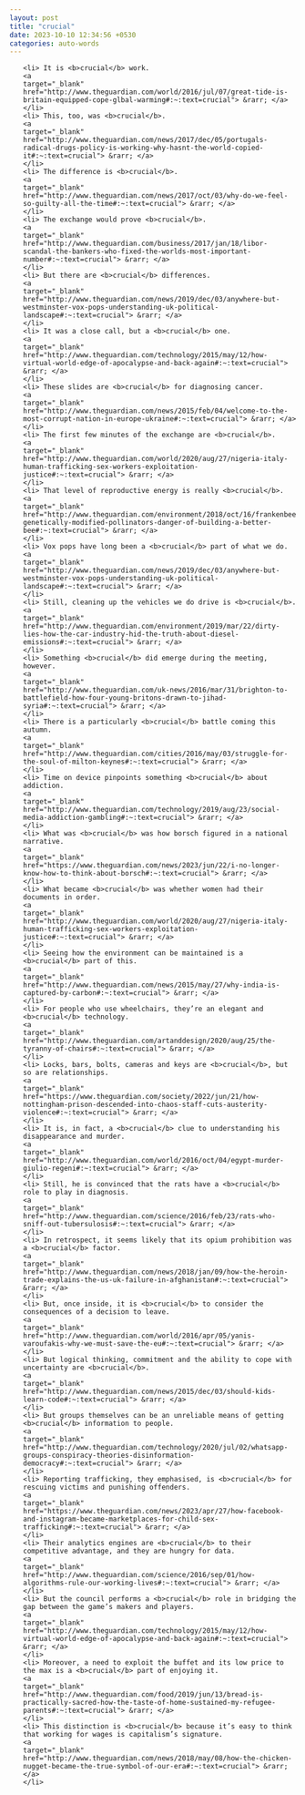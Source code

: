 ```yaml
---
layout: post
title: "crucial"
date: 2023-10-10 12:34:56 +0530
categories: auto-words
---
```

<ol>

    <li> It is <b>crucial</b> work.
    <a 
    target="_blank" 
    href="http://www.theguardian.com/world/2016/jul/07/great-tide-is-britain-equipped-cope-glbal-warming#:~:text=crucial"> &rarr; </a>
    </li>
    <li> This, too, was <b>crucial</b>.
    <a 
    target="_blank" 
    href="http://www.theguardian.com/news/2017/dec/05/portugals-radical-drugs-policy-is-working-why-hasnt-the-world-copied-it#:~:text=crucial"> &rarr; </a>
    </li>
    <li> The difference is <b>crucial</b>.
    <a 
    target="_blank" 
    href="http://www.theguardian.com/news/2017/oct/03/why-do-we-feel-so-guilty-all-the-time#:~:text=crucial"> &rarr; </a>
    </li>
    <li> The exchange would prove <b>crucial</b>.
    <a 
    target="_blank" 
    href="http://www.theguardian.com/business/2017/jan/18/libor-scandal-the-bankers-who-fixed-the-worlds-most-important-number#:~:text=crucial"> &rarr; </a>
    </li>
    <li> But there are <b>crucial</b> differences.
    <a 
    target="_blank" 
    href="http://www.theguardian.com/news/2019/dec/03/anywhere-but-westminster-vox-pops-understanding-uk-political-landscape#:~:text=crucial"> &rarr; </a>
    </li>
    <li> It was a close call, but a <b>crucial</b> one.
    <a 
    target="_blank" 
    href="http://www.theguardian.com/technology/2015/may/12/how-virtual-world-edge-of-apocalypse-and-back-again#:~:text=crucial"> &rarr; </a>
    </li>
    <li> These slides are <b>crucial</b> for diagnosing cancer.
    <a 
    target="_blank" 
    href="http://www.theguardian.com/news/2015/feb/04/welcome-to-the-most-corrupt-nation-in-europe-ukraine#:~:text=crucial"> &rarr; </a>
    </li>
    <li> The first few minutes of the exchange are <b>crucial</b>.
    <a 
    target="_blank" 
    href="http://www.theguardian.com/world/2020/aug/27/nigeria-italy-human-trafficking-sex-workers-exploitation-justice#:~:text=crucial"> &rarr; </a>
    </li>
    <li> That level of reproductive energy is really <b>crucial</b>.
    <a 
    target="_blank" 
    href="http://www.theguardian.com/environment/2018/oct/16/frankenbees-genetically-modified-pollinators-danger-of-building-a-better-bee#:~:text=crucial"> &rarr; </a>
    </li>
    <li> Vox pops have long been a <b>crucial</b> part of what we do.
    <a 
    target="_blank" 
    href="http://www.theguardian.com/news/2019/dec/03/anywhere-but-westminster-vox-pops-understanding-uk-political-landscape#:~:text=crucial"> &rarr; </a>
    </li>
    <li> Still, cleaning up the vehicles we do drive is <b>crucial</b>.
    <a 
    target="_blank" 
    href="http://www.theguardian.com/environment/2019/mar/22/dirty-lies-how-the-car-industry-hid-the-truth-about-diesel-emissions#:~:text=crucial"> &rarr; </a>
    </li>
    <li> Something <b>crucial</b> did emerge during the meeting, however.
    <a 
    target="_blank" 
    href="http://www.theguardian.com/uk-news/2016/mar/31/brighton-to-battlefield-how-four-young-britons-drawn-to-jihad-syria#:~:text=crucial"> &rarr; </a>
    </li>
    <li> There is a particularly <b>crucial</b> battle coming this autumn.
    <a 
    target="_blank" 
    href="http://www.theguardian.com/cities/2016/may/03/struggle-for-the-soul-of-milton-keynes#:~:text=crucial"> &rarr; </a>
    </li>
    <li> Time on device pinpoints something <b>crucial</b> about addiction.
    <a 
    target="_blank" 
    href="http://www.theguardian.com/technology/2019/aug/23/social-media-addiction-gambling#:~:text=crucial"> &rarr; </a>
    </li>
    <li> What was <b>crucial</b> was how borsch figured in a national narrative.
    <a 
    target="_blank" 
    href="https://www.theguardian.com/news/2023/jun/22/i-no-longer-know-how-to-think-about-borsch#:~:text=crucial"> &rarr; </a>
    </li>
    <li> What became <b>crucial</b> was whether women had their documents in order.
    <a 
    target="_blank" 
    href="http://www.theguardian.com/world/2020/aug/27/nigeria-italy-human-trafficking-sex-workers-exploitation-justice#:~:text=crucial"> &rarr; </a>
    </li>
    <li> Seeing how the environment can be maintained is a <b>crucial</b> part of this.
    <a 
    target="_blank" 
    href="http://www.theguardian.com/news/2015/may/27/why-india-is-captured-by-carbon#:~:text=crucial"> &rarr; </a>
    </li>
    <li> For people who use wheelchairs, they’re an elegant and <b>crucial</b> technology.
    <a 
    target="_blank" 
    href="http://www.theguardian.com/artanddesign/2020/aug/25/the-tyranny-of-chairs#:~:text=crucial"> &rarr; </a>
    </li>
    <li> Locks, bars, bolts, cameras and keys are <b>crucial</b>, but so are relationships.
    <a 
    target="_blank" 
    href="https://www.theguardian.com/society/2022/jun/21/how-nottingham-prison-descended-into-chaos-staff-cuts-austerity-violence#:~:text=crucial"> &rarr; </a>
    </li>
    <li> It is, in fact, a <b>crucial</b> clue to understanding his disappearance and murder.
    <a 
    target="_blank" 
    href="http://www.theguardian.com/world/2016/oct/04/egypt-murder-giulio-regeni#:~:text=crucial"> &rarr; </a>
    </li>
    <li> Still, he is convinced that the rats have a <b>crucial</b> role to play in diagnosis.
    <a 
    target="_blank" 
    href="http://www.theguardian.com/science/2016/feb/23/rats-who-sniff-out-tubersulosis#:~:text=crucial"> &rarr; </a>
    </li>
    <li> In retrospect, it seems likely that its opium prohibition was a <b>crucial</b> factor.
    <a 
    target="_blank" 
    href="http://www.theguardian.com/news/2018/jan/09/how-the-heroin-trade-explains-the-us-uk-failure-in-afghanistan#:~:text=crucial"> &rarr; </a>
    </li>
    <li> But, once inside, it is <b>crucial</b> to consider the consequences of a decision to leave.
    <a 
    target="_blank" 
    href="http://www.theguardian.com/world/2016/apr/05/yanis-varoufakis-why-we-must-save-the-eu#:~:text=crucial"> &rarr; </a>
    </li>
    <li> But logical thinking, commitment and the ability to cope with uncertainty are <b>crucial</b>.
    <a 
    target="_blank" 
    href="http://www.theguardian.com/news/2015/dec/03/should-kids-learn-code#:~:text=crucial"> &rarr; </a>
    </li>
    <li> But groups themselves can be an unreliable means of getting <b>crucial</b> information to people.
    <a 
    target="_blank" 
    href="http://www.theguardian.com/technology/2020/jul/02/whatsapp-groups-conspiracy-theories-disinformation-democracy#:~:text=crucial"> &rarr; </a>
    </li>
    <li> Reporting trafficking, they emphasised, is <b>crucial</b> for rescuing victims and punishing offenders.
    <a 
    target="_blank" 
    href="https://www.theguardian.com/news/2023/apr/27/how-facebook-and-instagram-became-marketplaces-for-child-sex-trafficking#:~:text=crucial"> &rarr; </a>
    </li>
    <li> Their analytics engines are <b>crucial</b> to their competitive advantage, and they are hungry for data.
    <a 
    target="_blank" 
    href="http://www.theguardian.com/science/2016/sep/01/how-algorithms-rule-our-working-lives#:~:text=crucial"> &rarr; </a>
    </li>
    <li> But the council performs a <b>crucial</b> role in bridging the gap between the game’s makers and players.
    <a 
    target="_blank" 
    href="http://www.theguardian.com/technology/2015/may/12/how-virtual-world-edge-of-apocalypse-and-back-again#:~:text=crucial"> &rarr; </a>
    </li>
    <li> Moreover, a need to exploit the buffet and its low price to the max is a <b>crucial</b> part of enjoying it.
    <a 
    target="_blank" 
    href="http://www.theguardian.com/food/2019/jun/13/bread-is-practically-sacred-how-the-taste-of-home-sustained-my-refugee-parents#:~:text=crucial"> &rarr; </a>
    </li>
    <li> This distinction is <b>crucial</b> because it’s easy to think that working for wages is capitalism’s signature.
    <a 
    target="_blank" 
    href="http://www.theguardian.com/news/2018/may/08/how-the-chicken-nugget-became-the-true-symbol-of-our-era#:~:text=crucial"> &rarr; </a>
    </li>
